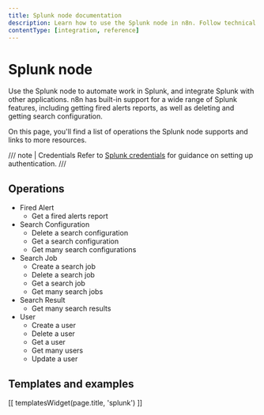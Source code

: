 ```yaml
---
title: Splunk node documentation
description: Learn how to use the Splunk node in n8n. Follow technical documentation to integrate Splunk node into your workflows.
contentType: [integration, reference]
---
```


# Splunk node

Use the Splunk node to automate work in Splunk, and integrate Splunk with other applications. n8n has built-in support for a wide range of Splunk features, including getting fired alerts reports, as well as deleting and getting search configuration. 

On this page, you'll find a list of operations the Splunk node supports and links to more resources.

/// note | Credentials
Refer to [Splunk credentials](/integrations/builtin/credentials/splunk.md) for guidance on setting up authentication. 
///

## Operations

* Fired Alert
    * Get a fired alerts report
* Search Configuration
    * Delete a search configuration
    * Get a search configuration
    * Get many search configurations
* Search Job
    * Create a search job
    * Delete a search job
    * Get a search job
    * Get many search jobs
* Search Result
    * Get many search results
* User
    * Create a user
    * Delete a user
    * Get a user
    * Get many users
    * Update a user

## Templates and examples

<!-- see https://www.notion.so/n8n/Pull-in-templates-for-the-integrations-pages-37c716837b804d30a33b47475f6e3780 -->
[[ templatesWidget(page.title, 'splunk') ]]
